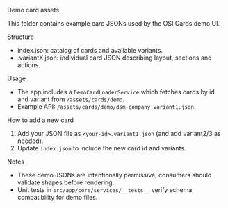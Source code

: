 Demo card assets

This folder contains example card JSONs used by the OSI Cards demo UI.

Structure
- index.json: catalog of cards and available variants.
- <id>.variantX.json: individual card JSON describing layout, sections and actions.

Usage
- The app includes a `DemoCardLoaderService` which fetches cards by id and variant from `/assets/cards/demo`.
- Example API: `/assets/cards/demo/dsm-company.variant1.json`.

How to add a new card
1. Add your JSON file as `<your-id>.variant1.json` (and add variant2/3 as needed).
2. Update `index.json` to include the new card id and variants.

Notes
- These demo JSONs are intentionally permissive; consumers should validate shapes before rendering.
- Unit tests in `src/app/core/services/__tests__` verify schema compatibility for demo files.
